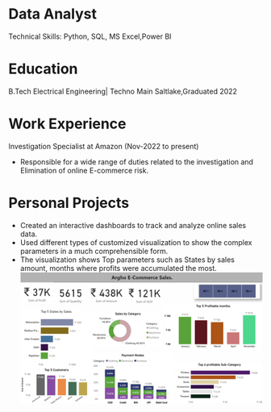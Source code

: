 # Data Analyst
Technical Skills: Python, SQL, MS Excel,Power BI
# Education
B.Tech Electrical Engineering| Techno Main Saltlake,Graduated 2022
# Work Experience
Investigation Specialist at Amazon (Nov-2022 to present)
* Responsible for a wide range of duties related to the investigation and Elimination of online E-commerce risk.
  
# Personal Projects

* Created an interactive dashboards to track and analyze online sales data.
* Used different types of customized visualization to show the complex parameters in a much comprehensible form.
* The visualization shows Top parameters such as States by sales amount, months where profits were accumulated the most.
![Power BI dashboard](https://github.com/argho1234/Arghyadeep-Pal/blob/main/assets/img/full%20final.png "Dashboard")


